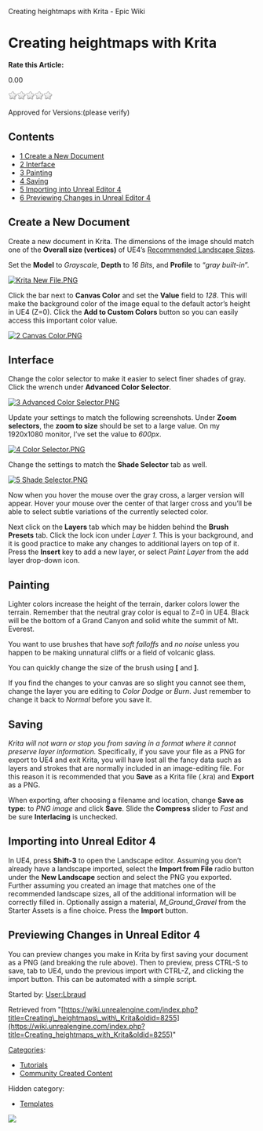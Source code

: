 Creating heightmaps with Krita - Epic Wiki                    

Creating heightmaps with Krita
==============================

**Rate this Article:**

0.00

![](/extensions/VoteNY/images/star_off.gif)![](/extensions/VoteNY/images/star_off.gif)![](/extensions/VoteNY/images/star_off.gif)![](/extensions/VoteNY/images/star_off.gif)![](/extensions/VoteNY/images/star_off.gif)

Approved for Versions:(please verify)

Contents
--------

*   [1 Create a New Document](#Create_a_New_Document)
*   [2 Interface](#Interface)
*   [3 Painting](#Painting)
*   [4 Saving](#Saving)
*   [5 Importing into Unreal Editor 4](#Importing_into_Unreal_Editor_4)
*   [6 Previewing Changes in Unreal Editor 4](#Previewing_Changes_in_Unreal_Editor_4)

Create a New Document
---------------------

Create a new document in Krita. The dimensions of the image should match one of the **Overall size (vertices)** of UE4’s [Recommended Landscape Sizes](https://docs.unrealengine.com/latest/INT/Engine/Landscape/Creation/index.html#recommendedlandscapesizes).

Set the **Model** to _Grayscale_, **Depth** to _16 Bits_, and **Profile** to “_gray built-in_”.

[![Krita New File.PNG](https://d26ilriwvtzlb.cloudfront.net/3/3d/Krita_New_File.PNG)](/File:Krita_New_File.PNG)

Click the bar next to **Canvas Color** and set the **Value** field to _128_. This will make the background color of the image equal to the default actor’s height in UE4 (Z=0). Click the **Add to Custom Colors** button so you can easily access this important color value.

[![2 Canvas Color.PNG](https://d26ilriwvtzlb.cloudfront.net/b/b8/2_Canvas_Color.PNG)](/File:2_Canvas_Color.PNG)

Interface
---------

Change the color selector to make it easier to select finer shades of gray. Click the wrench under **Advanced Color Selector**.

[![3 Advanced Color Selector.PNG](https://d26ilriwvtzlb.cloudfront.net/f/f7/3_Advanced_Color_Selector.PNG)](/File:3_Advanced_Color_Selector.PNG)

Update your settings to match the following screenshots. Under **Zoom selectors**, the **zoom to size** should be set to a large value. On my 1920x1080 monitor, I’ve set the value to _600px_.

[![4 Color Selector.PNG](https://d26ilriwvtzlb.cloudfront.net/7/78/4_Color_Selector.PNG)](/File:4_Color_Selector.PNG)

Change the settings to match the **Shade Selector** tab as well.

[![5 Shade Selector.PNG](https://d26ilriwvtzlb.cloudfront.net/5/59/5_Shade_Selector.PNG)](/File:5_Shade_Selector.PNG)

Now when you hover the mouse over the gray cross, a larger version will appear. Hover your mouse over the center of that larger cross and you’ll be able to select subtle variations of the currently selected color.

Next click on the **Layers** tab which may be hidden behind the **Brush Presets** tab. Click the lock icon under _Layer 1_. This is your background, and it is good practice to make any changes to additional layers on top of it. Press the **Insert** key to add a new layer, or select _Paint Layer_ from the add layer drop-down icon.

Painting
--------

Lighter colors increase the height of the terrain, darker colors lower the terrain. Remember that the neutral gray color is equal to Z=0 in UE4. Black will be the bottom of a Grand Canyon and solid white the summit of Mt. Everest.

You want to use brushes that have _soft falloffs_ and _no noise_ unless you happen to be making unnatural cliffs or a field of volcanic glass.

You can quickly change the size of the brush using **\[** and **\]**.

If you find the changes to your canvas are so slight you cannot see them, change the layer you are editing to _Color Dodge_ or _Burn_. Just remember to change it back to _Normal_ before you save it.

Saving
------

_Krita will not warn or stop you from saving in a format where it cannot preserve layer information._ Specifically, if you save your file as a PNG for export to UE4 and exit Krita, you will have lost all the fancy data such as layers and strokes that are normally included in an image-editing file. For this reason it is recommended that you **Save** as a Krita file (.kra) and **Export** as a PNG.

When exporting, after choosing a filename and location, change **Save as type:** to _PNG image_ and click **Save**. Slide the **Compress** slider to _Fast_ and be sure **Interlacing** is unchecked.

Importing into Unreal Editor 4
------------------------------

In UE4, press **Shift-3** to open the Landscape editor. Assuming you don’t already have a landscape imported, select the **Import from File** radio button under the **New Landscape** section and select the PNG you exported. Further assuming you created an image that matches one of the recommended landscape sizes, all of the additional information will be correctly filled in. Optionally assign a material, _M\_Ground\_Gravel_ from the Starter Assets is a fine choice. Press the **Import** button.

Previewing Changes in Unreal Editor 4
-------------------------------------

You can preview changes you make in Krita by first saving your document as a PNG (and breaking the rule above). Then to preview, press CTRL-S to save, tab to UE4, undo the previous import with CTRL-Z, and clicking the import button. This can be automated with a simple script.

  
Started by: [User:Lbraud](/User:Lbraud "User:Lbraud")

Retrieved from "[https://wiki.unrealengine.com/index.php?title=Creating\_heightmaps\_with\_Krita&oldid=8255](https://wiki.unrealengine.com/index.php?title=Creating_heightmaps_with_Krita&oldid=8255)"

[Categories](/Special:Categories "Special:Categories"):

*   [Tutorials](/Category:Tutorials "Category:Tutorials")
*   [Community Created Content](/Category:Community_Created_Content "Category:Community Created Content")

Hidden category:

*   [Templates](/Category:Templates "Category:Templates")

  ![](https://tracking.unrealengine.com/track.png)